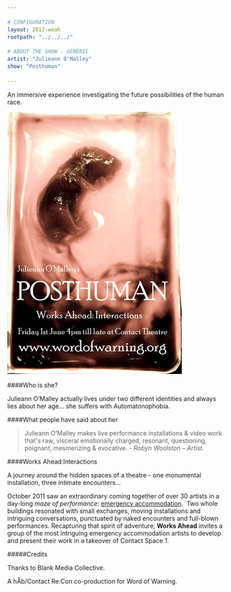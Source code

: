 ```yaml
---

# CONFIGURATION
layout: 2012-woah
rootpath: "../../../"

# ABOUT THE SHOW - GENERIC
artist: "Julieann O'Malley"
show: "Posthuman"

---
```


An immersive experience investigating the future possibilities of the human race.    

![julieann](w10julieann2.jpg)

####Who is she? 

Julieann O’Malley actually lives under two different identities and always lies about her age… she suffers with Automatonophobia.     

####What people have said about her 

>Julieann O’Malley makes live performance installations & video work that's raw, visceral emotionally charged, resonant, questioning, poignant, mesmerizing & evocative. - *Robyn Woolston – Artist.*    

####Works Ahead:Interactions

A journey around the hidden spaces of a theatre - one monumental installation, three intimate encounters... 

October 2011 saw an extraordinary coming together of over 30 artists in a day-long *maze of performance*: [emergency accommodation](http://emergencymcr.org/).  Two whole buildings resonated with small exchanges, moving installations and intriguing conversations, punctuated by naked encounters and full-blown performances. Recapturing that spirit of adventure, **Works Ahead** invites a group of the most intriguing emergency accommodation artists to develop and present their work in a takeover of Contact Space 1. 

#####Credits

Thanks to Blank Media Collective.

A hÅb/Contact Re:Con co-production for Word of Warning.